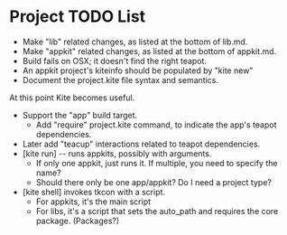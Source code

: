 # Project TODO List

* Make "lib" related changes, as listed at the bottom of lib.md.
* Make "appkit" related changes, as listed at the bottom of appkit.md.
* Build fails on OSX; it doesn't find the right teapot.
* An appkit project's kiteinfo should be populated by "kite new"
* Document the project.kite file syntax and semantics.

At this point Kite becomes useful.

* Support the "app" build target.
  * Add "require" project.kite command, to indicate the app's teapot dependencies.
* Later add "teacup" interactions related to teapot dependencies.
* [kite run] -- runs appkits, possibly with arguments.
  * If only one appkit, just runs it.  If multiple, you need to specify
    the name?
  * Should there only be one app/appkit?  Do I need a project type?
* [kite shell] invokes tkcon with a script.
  * For appkits, it's the main script
  * For libs, it's a script that sets the auto_path and requires the 
    core package.  (Packages?)